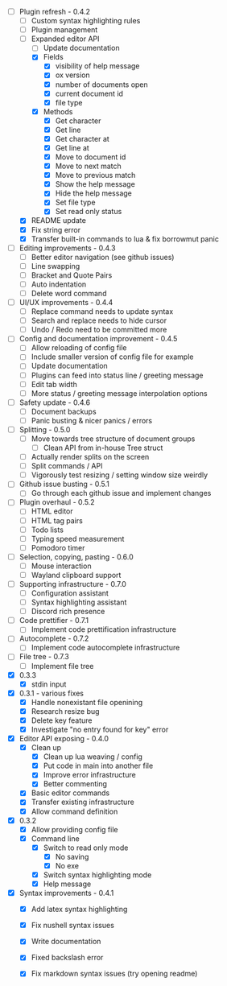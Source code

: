 - [ ] Plugin refresh - 0.4.2 
  - [ ] Custom syntax highlighting rules 
  - [ ] Plugin management 
  - [ ] Expanded editor API
    - [ ] Update documentation
    - [X] Fields
      - [X] visibility of help message
      - [X] ox version
      - [X] number of documents open
      - [X] current document id
      - [X] file type
    - [X] Methods
      - [X] Get character
      - [X] Get line
      - [X] Get character at
      - [X] Get line at
      - [X] Move to document id
      - [X] Move to next match  
      - [X] Move to previous match
      - [X] Show the help message
      - [X] Hide the help message
      - [X] Set file type
      - [X] Set read only status
  - [X] README update
  - [X] Fix string error
  - [X] Transfer built-in commands to lua & fix borrowmut panic

- [ ] Editing improvements - 0.4.3 
  - [ ] Better editor navigation (see github issues)
  - [ ] Line swapping 
  - [ ] Bracket and Quote Pairs 
  - [ ] Auto indentation 
  - [ ] Delete word command 

- [ ] UI/UX improvements - 0.4.4 
  - [ ] Replace command needs to update syntax 
  - [ ] Search and replace needs to hide cursor 
  - [ ] Undo / Redo need to be committed more 

- [ ] Config and documentation improvement - 0.4.5 
  - [ ] Allow reloading of config file 
  - [ ] Include smaller version of config file for example 
  - [ ] Update documentation 
  - [ ] Plugins can feed into status line / greeting message
  - [ ] Edit tab width
  - [ ] More status / greeting message interpolation options

- [ ] Safety update - 0.4.6 
  - [ ] Document backups 
  - [ ] Panic busting & nicer panics / errors 

- [ ] Splitting - 0.5.0
  - [ ] Move towards tree structure of document groups
    - [ ] Clean API from in-house Tree struct
  - [ ] Actually render splits on the screen
  - [ ] Split commands / API
  - [ ] Vigorously test resizing / setting window size weirdly

- [ ] Github issue busting - 0.5.1
  - [ ] Go through each github issue and implement changes

- [ ] Plugin overhaul - 0.5.2
  - [ ] HTML editor
  - [ ] HTML tag pairs
  - [ ] Todo lists
  - [ ] Typing speed measurement
  - [ ] Pomodoro timer

- [ ] Selection, copying, pasting - 0.6.0 
  - [ ] Mouse interaction 
  - [ ] Wayland clipboard support 

- [ ] Supporting infrastructure - 0.7.0
  - [ ] Configuration assistant
  - [ ] Syntax highlighting assistant
  - [ ] Discord rich presence

- [ ] Code prettifier - 0.7.1
  - [ ] Implement code prettification infrastructure

- [ ] Autocomplete - 0.7.2
  - [ ] Implement code autocomplete infrastructure

- [ ] File tree - 0.7.3
  - [ ] Implement file tree

- [X] 0.3.3
  - [X] stdin input
- [X] 0.3.1 - various fixes
  - [X] Handle nonexistant file openining
  - [X] Research resize bug
  - [X] Delete key feature
  - [X] Investigate "no entry found for key" error
- [X] Editor API exposing - 0.4.0
  - [X] Clean up
    - [X] Clean up lua weaving / config
    - [X] Put code in main into another file
    - [X] Improve error infrastructure
    - [X] Better commenting
  - [X] Basic editor commands
  - [X] Transfer existing infrastructure
  - [X] Allow command definition
- [X] 0.3.2
  - [X] Allow providing config file
  - [X] Command line
    - [X] Switch to read only mode
      - [X] No saving
      - [X] No exe
    - [X] Switch syntax highlighting mode
    - [X] Help message
- [X] Syntax improvements - 0.4.1 
  - [X] Add latex syntax highlighting
  - [X] Fix nushell syntax issues 
  - [X] Write documentation
  - [X] Fixed backslash error
  - [X] Fix markdown syntax issues (try opening readme)

